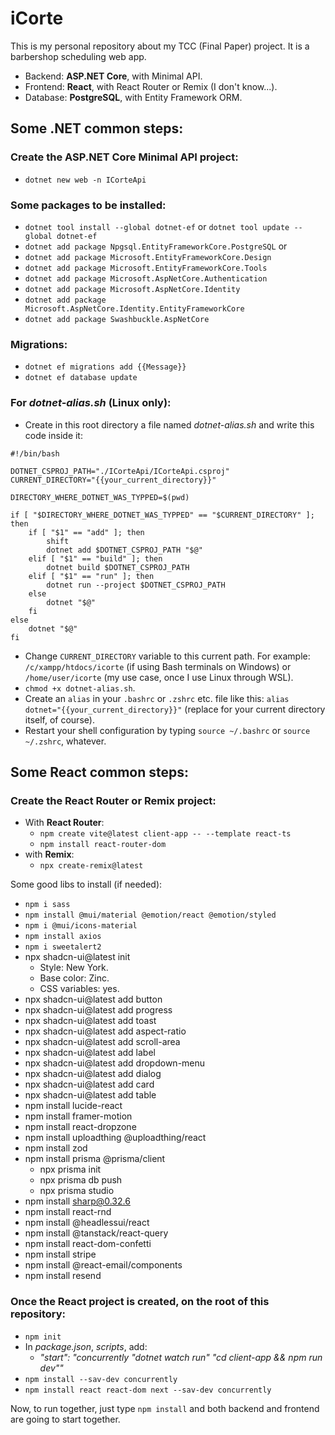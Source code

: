 # iCorte

This is my personal repository about my TCC (Final Paper) project. It is a barbershop scheduling web app.
- Backend: **ASP.NET Core**, with Minimal API.
- Frontend: **React**, with React Router or Remix (I don't know...).
- Database: **PostgreSQL**, with Entity Framework ORM.

## Some .NET common steps:

### Create the ASP.NET Core Minimal API project:

- `dotnet new web -n ICorteApi`

### Some packages to be installed:
- `dotnet tool install --global dotnet-ef` or `dotnet tool update --global dotnet-ef`
- `dotnet add package Npgsql.EntityFrameworkCore.PostgreSQL` or
- `dotnet add package Microsoft.EntityFrameworkCore.Design`
- `dotnet add package Microsoft.EntityFrameworkCore.Tools`
- `dotnet add package Microsoft.AspNetCore.Authentication`
- `dotnet add package Microsoft.AspNetCore.Identity`
- `dotnet add package Microsoft.AspNetCore.Identity.EntityFrameworkCore`
- `dotnet add package Swashbuckle.AspNetCore`

### Migrations:
- `dotnet ef migrations add {{Message}}`
- `dotnet ef database update`

### For _dotnet-alias.sh_ (Linux only):
- Create in this root directory a file named _dotnet-alias.sh_ and write this code inside it:

```
#!/bin/bash

DOTNET_CSPROJ_PATH="./ICorteApi/ICorteApi.csproj"
CURRENT_DIRECTORY="{{your_current_directory}}"

DIRECTORY_WHERE_DOTNET_WAS_TYPPED=$(pwd)

if [ "$DIRECTORY_WHERE_DOTNET_WAS_TYPPED" == "$CURRENT_DIRECTORY" ]; then
    if [ "$1" == "add" ]; then
        shift
        dotnet add $DOTNET_CSPROJ_PATH "$@"
    elif [ "$1" == "build" ]; then
        dotnet build $DOTNET_CSPROJ_PATH
    elif [ "$1" == "run" ]; then
        dotnet run --project $DOTNET_CSPROJ_PATH
    else
        dotnet "$@"
    fi
else
    dotnet "$@"
fi
```

- Change `CURRENT_DIRECTORY` variable to this current path. For example: `/c/xampp/htdocs/icorte` (if using Bash terminals on Windows) or `/home/user/icorte` (my use case, once I use Linux through WSL).
- `chmod +x dotnet-alias.sh`.
- Create an `alias` in your `.bashrc` or `.zshrc` etc. file like this: `alias dotnet="{{your_current_directory}}"` (replace for your current directory itself, of course).
- Restart your shell configuration by typing `source ~/.bashrc` or `source ~/.zshrc`, whatever.

## Some React common steps:

### Create the React Router or Remix project:

- With **React Router**:
  - `npm create vite@latest client-app -- --template react-ts`
  - `npm install react-router-dom`
- with **Remix**:
  - `npx create-remix@latest`

Some good libs to install (if needed):
- `npm i sass`
- `npm install @mui/material @emotion/react @emotion/styled`
- `npm i @mui/icons-material`
- `npm install axios`
- `npm i sweetalert2`
- npx shadcn-ui@latest init
  - Style: New York.
  - Base color: Zinc.
  - CSS variables: yes.
- npx shadcn-ui@latest add button
- npx shadcn-ui@latest add progress
- npx shadcn-ui@latest add toast
- npx shadcn-ui@latest add aspect-ratio
- npx shadcn-ui@latest add scroll-area
- npx shadcn-ui@latest add label
- npx shadcn-ui@latest add dropdown-menu
- npx shadcn-ui@latest add dialog
- npx shadcn-ui@latest add card
- npx shadcn-ui@latest add table
- npm install lucide-react
- npm install framer-motion
- npm install react-dropzone
- npm install uploadthing @uploadthing/react
- npm install zod
- npm install prisma @prisma/client
  - npx prisma init
  - npx prisma db push
  - npx prisma studio
- npm install sharp@0.32.6
- npm install react-rnd
- npm install @headlessui/react
- npm install @tanstack/react-query
- npm install react-dom-confetti
- npm install stripe
- npm install @react-email/components
- npm install resend

### Once the React project is created, on the root of this repository:
- `npm init`
- In _package.json_, _scripts_, add:
  - _"start": "concurrently \"dotnet watch run\" \"cd client-app && npm run dev\""_
- `npm install --sav-dev concurrently`
- `npm install react react-dom next --sav-dev concurrently`

Now, to run together, just type `npm install` and both backend and frontend are going to start together.
